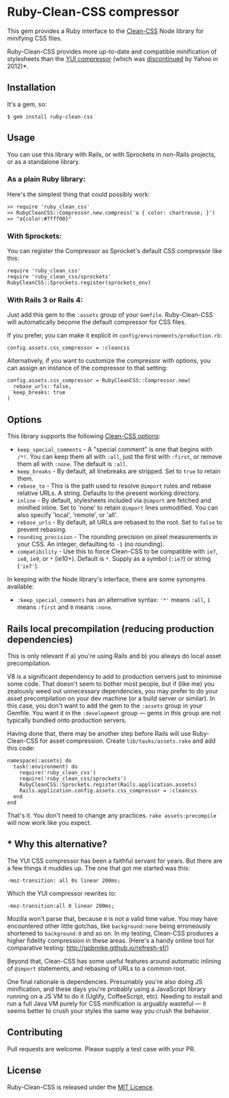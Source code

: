 # Ruby-Clean-CSS compressor

This gem provides a Ruby interface to the
[Clean-CSS](https://github.com/jakubpawlowicz/clean-css) Node library for
minifying CSS files.

Ruby-Clean-CSS provides more up-to-date and compatible minification of
stylesheets than the [YUI
compressor](https://github.com/sstephenson/ruby-yui-compressor) (which was
[discontinued](http://www.yuiblog.com/blog/2012/10/16/state-of-yui-compressor)
by Yahoo in 2012)\*.


## Installation

It's a gem, so:

    $ gem install ruby-clean-css


## Usage

You can use this library with Rails, or with Sprockets in non-Rails projects,
or as a standalone library.


### As a plain Ruby library:

Here's the simplest thing that could possibly work:

    >> require 'ruby_clean_css'
    >> RubyCleanCSS::Compressor.new.compress('a { color: chartreuse; }')
    => "a{color:#7fff00}"


### With Sprockets:

You can register the Compressor as Sprocket's default CSS compressor like this:

    require 'ruby_clean_css'
    require 'ruby_clean_css/sprockets'
    RubyCleanCSS::Sprockets.register(sprockets_env)


### With Rails 3 or Rails 4:

Just add this gem to the `:assets` group of your `Gemfile`. Ruby-Clean-CSS
will automatically become the default compressor for CSS files.

If you prefer, you can make it explicit in `config/environments/production.rb`:

    config.assets.css_compressor = :cleancss

Alternatively, if you want to customize the compressor with options,
you can assign an instance of the compressor to that setting:

    config.assets.css_compressor = RubyCleanCSS::Compressor.new(
      rebase_urls: false,
      keep_breaks: true
    )


## Options

This library supports the following [Clean-CSS
options](https://github.com/jakubpawlowicz/clean-css#constructor-options):

- `keep_special_comments` - A "special comment" is one that begins with `/*!`.
  You can keep them all with `:all`, just the first with `:first`, or
  remove them all with `:none`. The default is `:all`.
- `keep_breaks` - By default, all linebreaks are stripped. Set to `true` to
  retain them.
- `rebase_to` - This is the path used to resolve `@import` rules and rebase
  relative URLs. A string. Defaults to the present working directory.
- `inline` - By default, stylesheets included via `@import` are fetched
  and minified inline. Set to 'none' to retain `@import` lines unmodified.
  You can also specify 'local', 'remote', or 'all'.
- `rebase_urls` - By default, all URLs are rebased to the root. Set to `false`
  to prevent rebasing.
- `rounding_precision` - The rounding precision on pixel measurements in your CSS.
  An integer, defaulting to `-1` (no rounding).
- `compatibility` - Use this to force Clean-CSS to be compatible with `ie7`,
  `ie8`, `ie9`, or `*` (ie10+). Default is `*`. Supply as a symbol (`:ie7`) or
  string (`'ie7'`).

In keeping with the Node library's interface, there are some synonyms available:

- `:keep_special_comments` has an alternative syntax: `'*'` means  `:all`,
  `1` means `:first` and `0` means `:none`.


## Rails local precompilation (reducing production dependencies)

This is only relevant if a) you're using Rails and b) you always do local
asset precompilation.

V8 is a significant dependency to add to production servers just to
minimise some code. That doesn't seem to bother most people, but if (like me)
you zealously weed out unnecessary dependencies, you may prefer to do
your asset precompilation on your dev machine (or a build server or similar).
In this case, you don't want to add the gem to the `:assets` group in your
Gemfile. You want it in the `:development` group — gems in this group are
not typically bundled onto production servers.

Having done that, there may be another step before Rails will use
Ruby-Clean-CSS for asset compression. Create `lib/tasks/assets.rake` and
add this code:

    namespace(:assets) do
      task(:environment) do
        require('ruby_clean_css')
        require('ruby_clean_css/sprockets')
        RubyCleanCSS::Sprockets.register(Rails.application.assets)
        Rails.application.config.assets.css_compressor = :cleancss
      end
    end

That's it. You don't need to change any practices. `rake assets:precompile`
will now work like you expect.


## \* Why this alternative?

The YUI CSS compressor has been a faithful servant for years. But there are
a few things it muddles up. The one that got me started was this:

    -moz-transition: all 0s linear 200ms;

Which the YUI compressor rewrites to:

    -moz-transition:all 0 linear 200ms;

Mozilla won't parse that, because `0` is not a valid time value. You may have
encountered other little gotchas, like `background:none` being erroneously
shortened to `background:0` and so on. In my testing, Clean-CSS produces a
higher fidelity compression in these areas. (Here's a handy online tool for
comparative testing: http://gpbmike.github.io/refresh-sf/)

Beyond that, Clean-CSS has some useful features around automatic inlining of
`@import` statements, and rebasing of URLs to a common root.

One final rationale is dependencies. Presumably you're also doing JS
minification, and these days you're probably using a JavaScript library
running on a JS VM to do it (Uglify, CoffeeScript, etc). Needing to install
and run a full Java VM purely for CSS minification is arguably wasteful —
it seems better to crush your styles the same way you crush the behavior.


## Contributing

Pull requests are welcome. Please supply a test case with your PR.

## License

Ruby-Clean-CSS is released under the [MIT
Licence](https://github.com/tribune/ruby-clean-css/blob/master/LICENSE).
